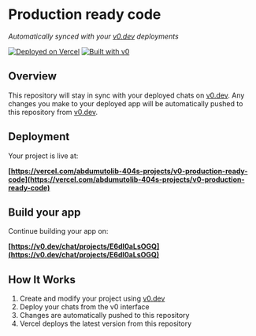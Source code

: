# Production ready code

*Automatically synced with your [v0.dev](https://v0.dev) deployments*

[![Deployed on Vercel](https://img.shields.io/badge/Deployed%20on-Vercel-black?style=for-the-badge&logo=vercel)](https://vercel.com/abdumutolib-404s-projects/v0-production-ready-code)
[![Built with v0](https://img.shields.io/badge/Built%20with-v0.dev-black?style=for-the-badge)](https://v0.dev/chat/projects/E6dl0aLsOGQ)

## Overview

This repository will stay in sync with your deployed chats on [v0.dev](https://v0.dev).
Any changes you make to your deployed app will be automatically pushed to this repository from [v0.dev](https://v0.dev).

## Deployment

Your project is live at:

**[https://vercel.com/abdumutolib-404s-projects/v0-production-ready-code](https://vercel.com/abdumutolib-404s-projects/v0-production-ready-code)**

## Build your app

Continue building your app on:

**[https://v0.dev/chat/projects/E6dl0aLsOGQ](https://v0.dev/chat/projects/E6dl0aLsOGQ)**

## How It Works

1. Create and modify your project using [v0.dev](https://v0.dev)
2. Deploy your chats from the v0 interface
3. Changes are automatically pushed to this repository
4. Vercel deploys the latest version from this repository